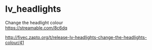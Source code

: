 # lv_headlights

Change the headlight colour
<br>https://streamable.com/8c6dq

http://fivec.zapto.org/t/release-lv-headlights-change-the-headlights-colour/41
